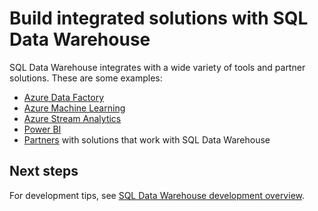 <properties
   pageTitle="Build integrated solutions with SQL Data Warehouse | Microsoft Azure"
   description="Tools and partners with solutions that integrate with SQL Data Warehouse. "
   services="sql-data-warehouse"
   documentationCenter="NA"
   authors="sahajs"
   manager="barbkess"
   editor=""/>

<tags
   ms.service="sql-data-warehouse"
   ms.devlang="NA"
   ms.topic="article"
   ms.tgt_pltfrm="NA"
   ms.workload="data-services"
   ms.date="06/22/2015"
   ms.author="sahajs"/>

# Build integrated solutions with SQL Data Warehouse

SQL Data Warehouse integrates with a wide variety of tools and partner solutions.  These are some examples:

- [Azure Data Factory][]
- [Azure Machine Learning][]
- [Azure Stream Analytics][]
- [Power BI][]
- [Partners][] with solutions that work with SQL Data Warehouse

## Next steps
For development tips, see [SQL Data Warehouse development overview][].

<!--Image references-->

<!--Article references-->
[SQL Data Warehouse development overview]:  ./sql-data-warehouse-overview-develop/
[SQL Data Warehouse integration overview]:  ./sql-data-warehouse-overview-integration/

[Azure Data Factory]: ./sql-data-warehouse-integrate-azure-data-factory/
[Azure Machine Learning]: ./sql-data-warehouse-integrate-azure-machine-learning/
[Azure Stream Analytics]: ./sql-data-warehouse-integrate-azure-stream-analytics/
[Power BI]: ./sql-data-warehouse-integrate-power-bi/
[Partners]: ./sql-data-warehouse-integrate-solution-partners/

<!--MSDN references-->

<!--Other Web references-->